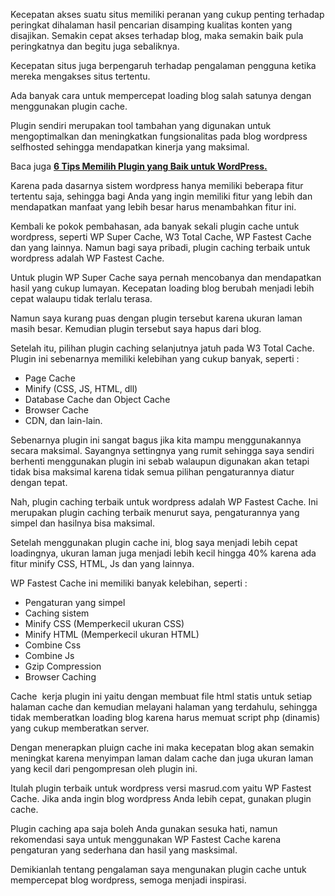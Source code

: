 <!--t Plugin Cache Terbaik untuk WordPress t-->
<!--d WP Fastest Cache: Plugin Cache Terbaik untuk WordPress d-->
<!--tag wordpress,plugin cache,wp fastest cache tag-->
<!--image https://masrud.com/content/images/wordpress.png image-->

Kecepatan akses suatu situs memiliki peranan yang cukup penting terhadap peringkat dihalaman hasil pencarian disamping kualitas konten yang disajikan. Semakin cepat akses terhadap blog, maka semakin baik pula peringkatnya dan begitu juga sebaliknya. 

Kecepatan situs juga berpengaruh terhadap pengalaman pengguna ketika mereka mengakses situs tertentu.

Ada banyak cara untuk mempercepat loading blog salah satunya dengan menggunakan plugin cache. 

Plugin sendiri merupakan tool tambahan yang digunakan untuk mengoptimalkan dan meningkatkan fungsionalitas pada blog wordpress selfhosted sehingga mendapatkan kinerja yang maksimal. 

Baca juga **[6 Tips Memilih Plugin yang Baik untuk WordPress.][1]**

Karena pada dasarnya sistem wordpress hanya memiliki beberapa fitur tertentu saja, sehingga bagi Anda yang ingin memiliki fitur yang lebih dan mendapatkan manfaat yang lebih besar harus menambahkan fitur ini.

Kembali ke pokok pembahasan, ada banyak sekali plugin cache untuk wordpress, seperti WP Super Cache, W3 Total Cache, WP Fastest Cache dan yang lainnya. Namun bagi saya pribadi, plugin caching terbaik untuk wordpress adalah WP Fastest Cache.

Untuk plugin WP Super Cache saya pernah mencobanya dan mendapatkan hasil yang cukup lumayan. Kecepatan loading blog berubah menjadi lebih cepat walaupu tidak terlalu terasa. 

Namun saya kurang puas dengan plugin tersebut karena ukuran laman masih besar. Kemudian plugin tersebut saya hapus dari blog.

Setelah itu, pilihan plugin caching selanjutnya jatuh pada W3 Total Cache. Plugin ini sebenarnya memiliki kelebihan yang cukup banyak, seperti :

 - Page Cache
 - Minify (CSS, JS, HTML, dll)
 - Database Cache dan Object Cache
 - Browser Cache
 - CDN, dan lain-lain.

Sebenarnya plugin ini sangat bagus jika kita mampu menggunakannya secara maksimal. Sayangnya settingnya yang rumit sehingga saya sendiri berhenti menggunakan plugin ini sebab walaupun digunakan akan tetapi tidak bisa maksimal karena tidak semua pilihan pengaturannya diatur dengan tepat.

Nah, plugin caching terbaik untuk wordpress adalah WP Fastest Cache. Ini merupakan plugin caching terbaik menurut saya, pengaturannya yang simpel dan hasilnya bisa maksimal. 

Setelah menggunakan plugin cache ini, blog saya menjadi lebih cepat loadingnya, ukuran laman juga menjadi lebih kecil hingga 40% karena ada fitur minify CSS, HTML, Js dan yang lainnya.

WP Fastest Cache ini memiliki banyak kelebihan, seperti :

 - Pengaturan yang simpel
 - Caching sistem
 - Minify CSS (Memperkecil ukuran CSS)
 - Minify HTML (Memperkecil ukuran HTML)
 - Combine Css
 - Combine Js
 - Gzip Compression
 - Browser Caching

Cache  kerja plugin ini yaitu dengan membuat file html statis untuk setiap halaman cache dan kemudian melayani halaman yang terdahulu, sehingga tidak memberatkan loading blog karena harus memuat script php (dinamis) yang cukup memberatkan server. 

Dengan menerapkan pluign cache ini maka kecepatan blog akan semakin meningkat karena menyimpan laman dalam cache dan juga ukuran laman yang kecil dari pengompresan oleh plugin ini.

Itulah plugin terbaik untuk wordpress versi masrud.com yaitu WP Fastest Cache. Jika anda ingin blog wordpress Anda lebih cepat, gunakan plugin cache. 

Plugin caching apa saja boleh Anda gunakan sesuka hati, namun rekomendasi saya untuk menggunakan WP Fastest Cache karena pengaturan yang sederhana dan hasil yang masksimal.

Demikianlah tentang pengalaman saya mengunakan plugin cache untuk mempercepat blog wordpress, semoga menjadi inspirasi. 


  [1]: https://masrud.com/post/tips-memilih-plugin-yang-baik-untuk-wordpress